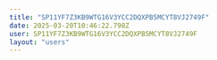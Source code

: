 ```yaml
---
title: "SP11YF7Z3KB9WTG16V3YCC2DQXPB5MCYT8VJ2749F"
date: 2025-03-20T10:46:22.798Z
user: SP11YF7Z3KB9WTG16V3YCC2DQXPB5MCYT8VJ2749F
layout: "users"
---
```

    
